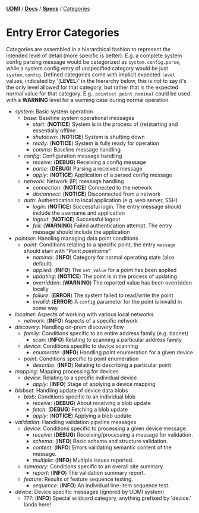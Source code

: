 [**UDMI**](../../) / [**Docs**](../) / [**Specs**](./) / [Categories](#)

<!-- This file is consumed by the automatic generator script bin/gencode_categories -->

# Entry Error Categories

Categories are assembled in a hierarchical fashion to represent the intended level
of detail (more specific is better). E.g. a complete system config parsing message
would be categorized as `system.config.parse`, while a system config entry of
unspecified category would be just `system.config`. Defined categories come with
implicit expected `level` values, indicated by '(**LEVEL**)' in the hierarchy below,
this is _not_ to say it's the only level allowed for that category, but rather
that is the expected normal value for that category. E.g., `pointset.point.nominal`
could be used with a **WARNING** level for a warning case during normal operation.

* _system_: Basic system operation
  * _base_: Baseline system operational messages
    * _start_: (**NOTICE**) System is in the process of (re)starting and essentially offline
    * _shutdown_: (**NOTICE**) System is shutting down
    * _ready_: (**NOTICE**) System is fully ready for operation
    * _comms_: Baseline message handling
  * _config_: Configuration message handling
    * _receive_: (**DEBUG**) Receiving a config message
    * _parse_: (**DEBUG**) Parsing a received message
    * _apply_: (**NOTICE**) Application of a parsed config message
  * _network_: Network (IP) message handling
    * _connection_: (**NOTICE**) Connected to the network
    * _disconnect_: (**NOTICE**) Disconnected from a network
  * _auth_: Authentication to local application (e.g. web server, SSH)
    * _login_: (**NOTICE**) Successful login. The entry message should include the username and application
    * _logout_: (**NOTICE**) Successful logout 
    * _fail_: (**WARNING**) Failed authentication attempt. The entry message should include the application
* _pointset_: Handling managing data point conditions
  * _point_: Conditions relating to a specific point, the entry `message` should start with "Point _pointname_"
    * _nominal_: (**INFO**) Category for normal operating state (also default).
    * _applied_: (**INFO**) The `set_value` for a point has been applied
    * _updating_: (**NOTICE**) The point is in the process of updating
    * _overridden_: (**WARNING**) The reported value has been overridden locally
    * _failure_: (**ERROR**) The system failed to read/write the point
    * _invalid_: (**ERROR**) A `config` parameter for the point is invalid in some way
* _localnet_: Aspects of working with various local networks
  * _network_: (**INFO**) Aspects of a specific network
* _discovery_: Handling on-prem discovery flow
  * _family_: Conditions specific to an entire address family (e.g. bacnet)
    * _scan_: (**INFO**) Relating to scanning a particular address family
  * _device_: Conditions specific to device scanning
    * _enumerate_: (**INFO**) Handling point enumeration for a given device
  * _point_: Conditions specific to point enumeration
    * _describe_: (**INFO**) Relating to describing a particular point
* _mapping_: Mapping processing for devices
  * _device_: Relating to a specific individual device
    * _apply_: (**INFO**) Stage of applying a device mapping
* _blobset_: Handling update of device data blobs
  * _blob_: Conditions specific to an individual blob
    * _receive_: (**DEBUG**) About receiving a blob update
    * _fetch_: (**DEBUG**) Fetching a blob update
    * _apply_: (**NOTICE**) Applying a blob update
* _validation_: Handling validation pipeline messages
  * _device_: Conditions specific to processing a given device message.
    * _receive_: (**DEBUG**) Receiving/processing a message for validation.
    * _schema_: (**INFO**) Basic schema and structure validation.
    * _content_: (**INFO**) Errors validating semantic content of the message.
    * _multiple_: (**INFO**) Multiple issues reported.
  * _summary_: Conditions specific to an overall site summary.
    * _report_: (**INFO**) The validation summary report.
  * _feature_: Results of feature sequence testing.
    * _sequence_: (**INFO**) An individual line-item sequence test.
* _device_: Device specific messages (ignored by UDMI system)
  * _???_: (**INFO**) Special wildcard category, anything prefixed by 'device.' lands here!
